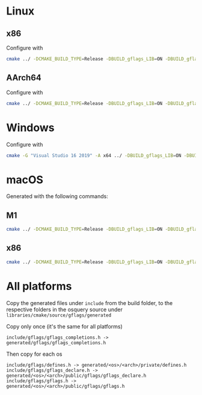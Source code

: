 # Linux

## x86

Configure with
```sh
cmake ../ -DCMAKE_BUILD_TYPE=Release -DBUILD_gflags_LIB=ON -DBUILD_gflags_nothreads_LIB=OFF -DGFLAGS_NAMESPACE=gflags -DCMAKE_SYSROOT=/usr/local/osquery-toolchain -DCMAKE_CXX_COMPILER=/usr/local/osquery-toolchain/usr/bin/clang++
```

## AArch64

Configure with
```sh
cmake ../ -DCMAKE_BUILD_TYPE=Release -DBUILD_gflags_LIB=ON -DBUILD_gflags_nothreads_LIB=OFF -DGFLAGS_NAMESPACE=gflags -DCMAKE_SYSROOT=/usr/local/osquery-toolchain -DCMAKE_CXX_COMPILER=/usr/local/osquery-toolchain/usr/bin/clang++
```

# Windows

Configure with

```sh
cmake -G "Visual Studio 16 2019" -A x64 ../ -DBUILD_gflags_LIB=ON -DBUILD_gflags_nothreads_LIB=OFF -DGFLAGS_NAMESPACE=gflags
```


# macOS

Generated with the following commands:

## M1

```sh
cmake ../ -DCMAKE_BUILD_TYPE=Release -DBUILD_gflags_LIB=ON -DBUILD_gflags_nothreads_LIB=OFF -DGFLAGS_NAMESPACE=gflags -DCMAKE_OSX_DEPLOYMENT_TARGET=10.15 -DCMAKE_OSX_ARCHITECTURES=arm64
```


## x86

```sh
cmake ../ -DCMAKE_BUILD_TYPE=Release -DBUILD_gflags_LIB=ON -DBUILD_gflags_nothreads_LIB=OFF -DGFLAGS_NAMESPACE=gflags -DCMAKE_OSX_DEPLOYMENT_TARGET=10.12
```


# All platforms

Copy the generated files under `include` from the build folder, to the respective folders in the osquery source under `libraries/cmake/source/gflags/generated`

Copy only once (it's the same for all platforms)

```
include/gflags/gflags_completions.h -> generated/gflags/gflags_completions.h
```

Then copy for each os

```
include/gflags/defines.h -> generated/<os>/<arch>/private/defines.h
include/gflags/gflags_declare.h -> generated/<os>/<arch>/public/gflags/gflags_declare.h
include/gflags/gflags.h -> generated/<os>/<arch>/public/gflags/gflags.h
```
